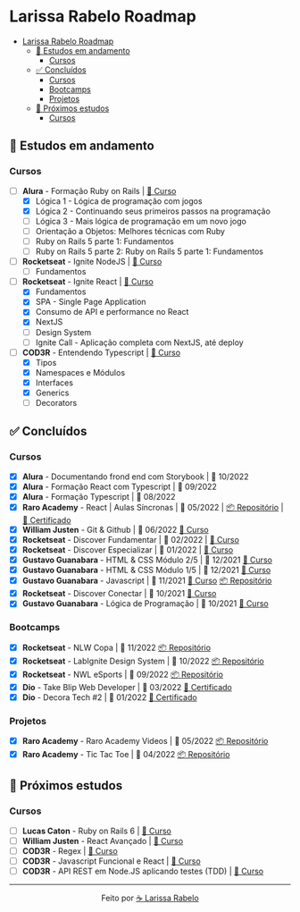# Larissa Rabelo Roadmap

- [Larissa Rabelo Roadmap](#larissa-rabelo-roadmap)
  - [📑 Estudos em andamento](#-estudos-em-andamento)
    - [Cursos](#cursos)
  - [✅ Concluídos](#-concluídos)
    - [Cursos](#cursos-1)
    - [Bootcamps](#bootcamps)
    - [Projetos](#projetos)
  - [🎯 Próximos estudos](#-próximos-estudos)
    - [Cursos](#cursos-2)

## 📑 Estudos em andamento

### Cursos

- [ ] **Alura** - Formação Ruby on Rails | [🔗 Curso](https://cursos.alura.com.br/formacao-ruby-on-rails)
  - [x] Lógica 1 - Lógica de programação com jogos
  - [x] Lógica 2 - Continuando seus primeiros passos na programação
  - [ ] Lógica 3 - Mais lógica de programação em um novo jogo
  - [ ] Orientação a Objetos: Melhores técnicas com Ruby
  - [ ] Ruby on Rails 5 parte 1: Fundamentos
  - [ ] Ruby on Rails 5 parte 2: Ruby on Rails 5 parte 1: Fundamentos
- [ ] **Rocketseat** - Ignite NodeJS | [🔗 Curso](https://app.rocketseat.com.br/ignite/node-js-2023?&)
  - [ ] Fundamentos
- [ ] **Rocketseat** - Ignite React | [🔗 Curso](https://app.rocketseat.com.br/ignite/react-js-2022)
  - [x] Fundamentos
  - [x] SPA - Single Page Application
  - [x] Consumo de API e performance no React
  - [x] NextJS
  - [ ] Design System
  - [ ] Ignite Call - Aplicação completa com NextJS, até deploy
- [ ] **COD3R** - Entendendo Typescript | [🔗 Curso](https://www.cod3r.com.br/courses/entendendo-typescript)
  - [x] Tipos
  - [x] Namespaces e Módulos
  - [x] Interfaces
  - [x] Generics
  - [ ] Decorators

<!-- ### Bootcamps -->

## ✅ Concluídos

### Cursos

- [x] **Alura** - Documentando frond end com Storybook | 📅 10/2022
- [x] **Alura** - Formação React com Typescript | 📅 09/2022
- [x] **Alura** - Formação Typescript | 📅 08/2022
- [x] **Raro Academy** - React | Aulas Síncronas | 📅 05/2022 | [📦 Repositório](https://github.com/laripeanuts/raro-academy-videos) | [🧾 Certificado](<./certificados/Raro%20Academy%20-%20Larissa%20Rabelo%20Linhares%20Frota%20(Excelência).pdf>)
- [x] **William Justen** - Git & Github | 📅 06/2022 [🔗 Curso](https://www.youtube.com/playlist?list=PLlAbYrWSYTiPA2iEiQ2PF_A9j__C4hi0A)
- [x] **Rocketseat** - Discover Fundamentar | 📅 02/2022 | [🔗 Curso](https://app.rocketseat.com.br/discover/trails/fundamentar)
- [x] **Rocketseat** - Discover Especializar | 📅 01/2022 | [🔗 Curso](https://app.rocketseat.com.br/discover/trails/especializar)
- [x] **Gustavo Guanabara** - HTML & CSS Módulo 2/5 | 📅 12/2021 [🔗 Curso](https://www.youtube.com/watch?v=vPNIAJ9B4hg&list=PLHz_AreHm4dlUpEXkY1AyVLQGcpSgVF8s)
- [x] **Gustavo Guanabara** - HTML & CSS Módulo 1/5 | 📅 12/2021 [🔗 Curso](https://www.youtube.com/playlist?list=PLHz_AreHm4dkZ9-atkcmcBaMZdmLHft8n)
- [x] **Gustavo Guanabara** - Javascript | 📅 11/2021 [🔗 Curso](https://www.youtube.com/playlist?list=PLHz_AreHm4dlsK3Nr9GVvXCbpQyHQl1o1) [📦 Repositório](https://github.com/laripeanuts/cursoemvideo-exercicios)
- [x] **Rocketseat** - Discover Conectar | 📅 10/2021 [🔗 Curso](https://app.rocketseat.com.br/discover/trails/conectar)
- [x] **Gustavo Guanabara** - Lógica de Programação | 📅 10/2021 [🔗 Curso](https://www.youtube.com/playlist?list=PLHz_AreHm4dmSj0MHol_aoNYCSGFqvfXV)

### Bootcamps

- [x] **Rocketseat** - NLW Copa | 📅 11/2022 [📦 Repositório](https://github.com/laripeanuts/rs-nwl-copa)
- [x] **Rocketseat** - LabIgnite Design System | 📅 10/2022 [📦 Repositório](https://github.com/laripeanuts/rs-ignitelab-designsystem)
- [x] **Rocketseat** - NWL eSports | 📅 09/2022 [📦 Repositório](https://github.com/laripeanuts/rs-nwl-esports)
- [x] **Dio** - Take Blip Web Developer | 📅 03/2022 [🧾 Certificado](https://www.dio.me/certificate/9CD670C7/share)
- [x] **Dio** - Decora Tech #2 | 📅 01/2022 [🧾 Certificado](https://www.dio.me/certificate/9CD670C7/share)

### Projetos

- [x] **Raro Academy** - Raro Academy Videos | 📅 05/2022 [📦 Repositório](https://github.com/laripeanuts/raro-academy-videos)
- [x] **Raro Academy** - Tic Tac Toe | 📅 04/2022 [📦 Repositório](https://github.com/laripeanuts/react-ts-tic-tac-toe)

## 🎯 Próximos estudos

### Cursos

- [ ] **Lucas Caton** - Ruby on Rails 6 | [🔗 Curso](https://curso-lucascaton.club.hotmart.com/)
- [ ] **William Justen** - React Avançado | [🔗 Curso](https://reactavancado.com.br/)
- [ ] **COD3R** - Regex | [🔗 Curso](https://www.cod3r.com.br/courses/regex-cursos-de-expressoes-regulares)
- [ ] **COD3R** - Javascript Funcional e React | [🔗 Curso](https://www.cod3r.com.br/courses/javascript-funcional-reativo)
- [ ] **COD3R** - API REST em Node.JS aplicando testes (TDD) | [🔗 Curso](https://www.cod3r.com.br/courses/api-rest--node-js-tdd)

---

<p align="center">Feito por <a href="https://github.com/laripeanuts">☕  Larissa Rabelo</a></p>

